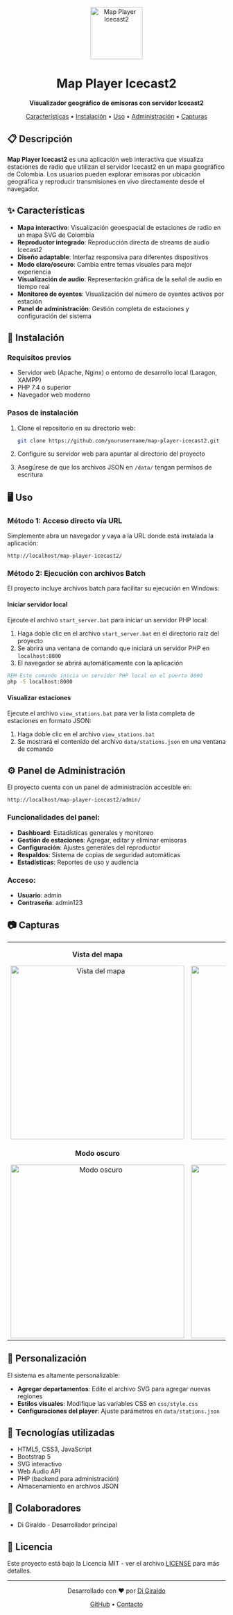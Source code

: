 <div align="center">
  <img src="img/radio-ico.ico" alt="Map Player Icecast2" width="120" />
  <h1>Map Player Icecast2</h1>
  <p><strong>Visualizador geográfico de emisoras con servidor Icecast2</strong></p>
  <p>
    <a href="#características">Características</a> •
    <a href="#instalación">Instalación</a> •
    <a href="#uso">Uso</a> •
    <a href="#panel-de-administración">Administración</a> •
    <a href="#capturas">Capturas</a>
  </p>
</div>

## 📋 Descripción

**Map Player Icecast2** es una aplicación web interactiva que visualiza estaciones de radio que utilizan el servidor Icecast2 en un mapa geográfico de Colombia. Los usuarios pueden explorar emisoras por ubicación geográfica y reproducir transmisiones en vivo directamente desde el navegador.

## ✨ Características

- **Mapa interactivo**: Visualización geoespacial de estaciones de radio en un mapa SVG de Colombia
- **Reproductor integrado**: Reproducción directa de streams de audio Icecast2
- **Diseño adaptable**: Interfaz responsiva para diferentes dispositivos
- **Modo claro/oscuro**: Cambia entre temas visuales para mejor experiencia
- **Visualización de audio**: Representación gráfica de la señal de audio en tiempo real
- **Monitoreo de oyentes**: Visualización del número de oyentes activos por estación
- **Panel de administración**: Gestión completa de estaciones y configuración del sistema

## 🚀 Instalación

### Requisitos previos

- Servidor web (Apache, Nginx) o entorno de desarrollo local (Laragon, XAMPP)
- PHP 7.4 o superior
- Navegador web moderno

### Pasos de instalación

1. Clone el repositorio en su directorio web:
   ```bash
   git clone https://github.com/yourusername/map-player-icecast2.git
   ```

2. Configure su servidor web para apuntar al directorio del proyecto
   
3. Asegúrese de que los archivos JSON en `/data/` tengan permisos de escritura

## 🖥️ Uso

### Método 1: Acceso directo vía URL

Simplemente abra un navegador y vaya a la URL donde está instalada la aplicación:

```
http://localhost/map-player-icecast2/
```

### Método 2: Ejecución con archivos Batch

El proyecto incluye archivos batch para facilitar su ejecución en Windows:

#### Iniciar servidor local

Ejecute el archivo `start_server.bat` para iniciar un servidor PHP local:

1. Haga doble clic en el archivo `start_server.bat` en el directorio raíz del proyecto
2. Se abrirá una ventana de comando que iniciará un servidor PHP en `localhost:8000`
3. El navegador se abrirá automáticamente con la aplicación

```cmd
REM Este comando inicia un servidor PHP local en el puerto 8000
php -S localhost:8000
```

#### Visualizar estaciones

Ejecute el archivo `view_stations.bat` para ver la lista completa de estaciones en formato JSON:

1. Haga doble clic en el archivo `view_stations.bat`
2. Se mostrará el contenido del archivo `data/stations.json` en una ventana de comando

## ⚙️ Panel de Administración

El proyecto cuenta con un panel de administración accesible en:

```
http://localhost/map-player-icecast2/admin/
```

### Funcionalidades del panel:

- **Dashboard**: Estadísticas generales y monitoreo
- **Gestión de estaciones**: Agregar, editar y eliminar emisoras
- **Configuración**: Ajustes generales del reproductor
- **Respaldos**: Sistema de copias de seguridad automáticas
- **Estadísticas**: Reportes de uso y audiencia

### Acceso:

- **Usuario**: admin
- **Contraseña**: admin123

## 📷 Capturas

<div align="center">
  <table>
    <tr>
      <td align="center">
        <p><strong>Vista del mapa</strong></p>
        <img src="img/screenshots/map-view.jpg" alt="Vista del mapa" width="400"/>
      </td>
      <td align="center">
        <p><strong>Reproductor activo</strong></p>
        <img src="img/screenshots/player-active.jpg" alt="Reproductor activo" width="400"/>
      </td>
    </tr>
    <tr>
      <td align="center">
        <p><strong>Modo oscuro</strong></p>
        <img src="img/screenshots/dark-mode.jpg" alt="Modo oscuro" width="400"/>
      </td>
      <td align="center">
        <p><strong>Panel de administración</strong></p>
        <img src="img/screenshots/admin-panel.jpg" alt="Panel de administración" width="400"/>
      </td>
    </tr>
  </table>
</div>

## 🔧 Personalización

El sistema es altamente personalizable:

- **Agregar departamentos**: Edite el archivo SVG para agregar nuevas regiones
- **Estilos visuales**: Modifique las variables CSS en `css/style.css`
- **Configuraciones del player**: Ajuste parámetros en `data/stations.json`

## 📡 Tecnologías utilizadas

- HTML5, CSS3, JavaScript
- Bootstrap 5
- SVG interactivo
- Web Audio API
- PHP (backend para administración)
- Almacenamiento en archivos JSON

## 👥 Colaboradores

- Di Giraldo - Desarrollador principal

## 📄 Licencia

Este proyecto está bajo la Licencia MIT - ver el archivo [LICENSE](LICENSE) para más detalles.

---

<div align="center">
  <p>
    Desarrollado con ❤️ por <a href="https://github.com/digiraldo">Di Giraldo</a>
  </p>
  <p>
    <a href="https://github.com/digiraldo/map-player-icecast2">GitHub</a> •
    <a href="mailto:contact@example.com">Contacto</a>
  </p>
</div>
